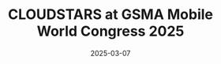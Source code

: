 ---
layout: default
modal-id: 13
date: 2025-03-07
title: CLOUDSTARS at GSMA Mobile World Congress 2025
img: news12.png
alt: CLOUDSTARS at GSMA Mobile World Congress 2025
project-date: March 2025
description: <a href="img\posts\Newsletter_12_March_2025_NBC.pdf">READ NEWSLETTER</a>
---